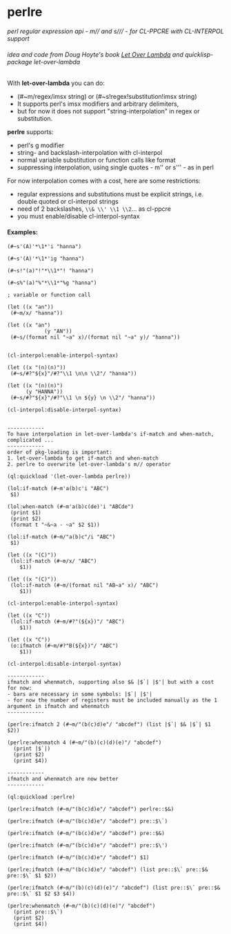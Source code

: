 perlre
======

*perl regular expression api - m// and s/// - for CL-PPCRE with CL-INTERPOL support*
###### idea and code from Doug Hoyte's book [Let Over Lambda](http://letoverlambda.com) and quicklisp-package let-over-lambda

With **let-over-lambda** you can do:
- (#~m/regex/imsx string) or (#~s!regex!substitution!imsx string)
- It supports perl's imsx modifiers and arbitrary delimiters, 
- but for now it does not support "string-interpolation" in regex or substitution.


**perlre** supports: 
- perl's g modifier
- string- and backslash-interpolation with cl-interpol
- normal variable substitution or function calls like format
- suppressing interpolation, using single quotes - m'' or s''' - as in perl


For now interpolation comes with a cost, here are some restrictions:
- regular expressions and substitutions must be explicit strings, i.e. double quoted or cl-interpol strings
- need of 2 backslashes, `\\& \\' \\1 \\2`... as cl-ppcre
- you must enable/disable cl-interpol-syntax

#### Examples:

```
(#~s'(A)'*\1*'i "hanna")

(#~s'(A)'*\1*'ig "hanna")

(#~s!"(a)"!"*\\1*"! "hanna")

(#~s%"(a)"%"*\\1*"%g "hanna")

; variable or function call

(let ((x "an")) 
 (#~m/x/ "hanna"))

(let ((x "an")
			(y "AN"))
 (#~s/(format nil "~a" x)/(format nil "~a" y)/ "hanna"))


(cl-interpol:enable-interpol-syntax)

(let ((x "(n)(n)"))
 (#~s/#?"${x}"/#?"\\1 \n\n \\2"/ "hanna"))

(let ((x "(n)(n)")
      (y "HANNA"))
 (#~s/#?"${x}"/#?"\\1 \n ${y} \n \\2"/ "hanna"))

(cl-interpol:disable-interpol-syntax)


------------
To have interpolation in let-over-lambda's if-match and when-match, complicated ...
------------
order of pkg-loading is important: 
1. let-over-lambda to get if-match and when-match
2. perlre to overwrite let-over-lambda's m// operator

(ql:quickload '(let-over-lambda perlre))

(lol:if-match (#~m'a(b)c'i "ABC") 
 $1)

(lol:when-match (#~m'a(b)c(de)'i "ABCde")
 (print $1)
 (print $2)
 (format t "~&~a - ~a" $2 $1))

(lol:if-match (#~m/"a(b)c"/i "ABC") 
 $1)

(let ((x "(C)"))
 (lol:if-match (#~m/x/ "ABC") 
	$1))

(let ((x "(C)"))
 (lol:if-match (#~m/(format nil "AB~a" x)/ "ABC") 
	$1))

(cl-interpol:enable-interpol-syntax)

(let ((x "C"))
 (lol:if-match (#~m/#?"(${x})"/ "ABC") 
	$1))

(let ((x "C"))
 (o:ifmatch (#~m/#?"B(${x})"/ "ABC") 
	$1))

(cl-interpol:disable-interpol-syntax)

------------
ifmatch and whenmatch, supporting also $& |$`| |$'| but with a cost for now:
- bars are necessary in some symbols: |$`| |$'|
- for now the number of registers must be included manually as the 1 argument in ifmatch and whenmatch
------------

(perlre:ifmatch 2 (#~m/"(b(c)d)e"/ "abcdef") (list |$`| $& |$`| $1 $2))

(perlre:whenmatch 4 (#~m/"(b)(c)(d)(e)"/ "abcdef") 
  (print |$`|) 
  (print $2) 
  (print $4))

------------
ifmatch and whenmatch are now better
------------

(ql:quickload :perlre)

(perlre:ifmatch (#~m/"(b(c)d)e"/ "abcdef") perlre::$&)

(perlre:ifmatch (#~m/"(b(c)d)e"/ "abcdef") pre::$\`)

(perlre:ifmatch (#~m/"(b(c)d)e"/ "abcdef") pre::$&)

(perlre:ifmatch (#~m/"(b(c)d)e"/ "abcdef") pre::$\')

(perlre:ifmatch (#~m/"(b(c)d)e"/ "abcdef") $1)

(perlre:ifmatch (#~m/"(b(c)d)e"/ "abcdef") (list pre::$\` pre::$& pre::$\` $1 $2))

(perlre:ifmatch (#~m/"(b)(c)(d)(e)"/ "abcdef") (list pre::$\` pre::$& pre::$\` $1 $2 $3 $4))

(perlre:whenmatch (#~m/"(b)(c)(d)(e)"/ "abcdef") 
  (print pre::$\`) 
  (print $2) 
  (print $4))
```
